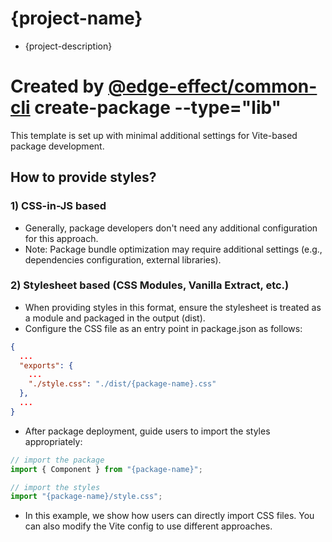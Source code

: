 # {project-name}

- {project-description}

# Created by [@edge-effect/common-cli](https://github.com/Team-EdgeEffect/library-js/tree/main/packages/common-cli) create-package --type="lib"

This template is set up with minimal additional settings for Vite-based package development.

## How to provide styles?

### 1) CSS-in-JS based

- Generally, package developers don't need any additional configuration for this approach.
- Note: Package bundle optimization may require additional settings (e.g., dependencies configuration, external libraries).

### 2) Stylesheet based (CSS Modules, Vanilla Extract, etc.)

- When providing styles in this format, ensure the stylesheet is treated as a module and packaged in the output (dist).
- Configure the CSS file as an entry point in package.json as follows:

```json
{
  ...
  "exports": {
    ...
    "./style.css": "./dist/{package-name}.css"
  },
  ...
}
```

- After package deployment, guide users to import the styles appropriately:

```javascript
// import the package
import { Component } from "{package-name}";

// import the styles
import "{package-name}/style.css";
```

- In this example, we show how users can directly import CSS files. You can also modify the Vite config to use different approaches.
